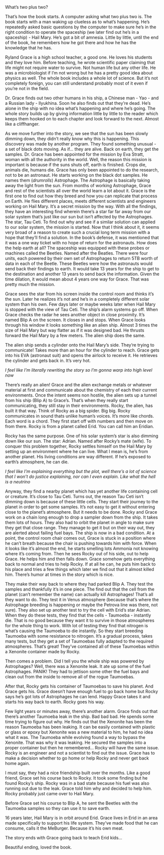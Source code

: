What’s two plus two?

That’s how the book starts. A computer asking what two plus two is. The book starts with a man waking up clueless as to what’s happening. He’s repeatedly asked basic questions by the computer to make sure he’s in the right condition to operate the spaceship (we later find out he’s in a spaceship) - Hail Mary. He’s got a bit of amnesia. Little by little, until the end of the book, he remembers how he got there and how he has the knowledge that he has. 

Ryland Grace is a high school teacher, a good one. He loves his students and they love him. Before teaching, he wrote scientific paper claiming that life might not require water to survive. Not human life but any other life. He was a microbiologist if I’m not wrong but he has a pretty good idea about physics as well. The whole book includes a whole lot of science. But it’s not completely foreign, you can still understand probably most of it even if you’re not in the field.

Dr. Grace finds out two other humans in his ship, a Chinese man - Yao - and a Russian lady - Ilyukhina. Soon he also finds out that they’re dead. He’s alone in the ship with no idea what’s happening and where he’s going. The whole story builds up by giving information little by little to the reader which keeps them hooked on to each chapter and look forward to the next. Almost like a cliffhanger.

As we move further into the story, we see that the sun has been slowly dimming down, they didn’t really know why this is happening. This discovery was made by another program. They found something unusual - a set of black dots moving. As if… they are alive. Back on earth, they get the samples. Dr. Grace has been appointed for the mission by Eva Stratt, woman with all the authority in the world. Well, the reason this mission is important is because if the suns shuts off, earth is finished. Crops die, animals die, humans die. Grace has only been appointed to do the research, not to be an astronaut. He starts working on the black dot samples. He names them (*drumrolls*) Astrophage. The Astrophage is basically taking away the light from the sun.
From months of working Astrophage, Grace and rest of the scientists all over the world learn a lot about it. Grace is the first one to find out how they breed and how you can replicate that process on Earth. He flies different places, meets different scientists and engineers working on Hail Mary. It’s a secret mission by the way.
With all the findings, they have an interesting find wherein there’s a star far far away from our solar system that’s just like our sun but isn’t affected by the Astrophages. The star, Tau Ceti. To find out why and see if a similar solution can applied to our solar system, the mission is started. Now that I think about it, it seems very broad of a reason to create such a crucial long term mission with a hope that they’ll find a solution. In the book’s defense, it was mentioned that it was a one way ticket with no hope of return for the astronauts. 
How does the help earth at all? The spaceship was equipped with these probes or machines called the Beetles. Named after the Beatles. There were four units, each powered by their own set of Astrophages to return 5TB worth of data in each of the Beetle. These Beetles were how the astronauts would send back their findings to earth. It would take 13 years for the ship to get to the destination and another 13 years to send back the information. Given the time dilation, it would mean about 4 years one way for Grace. That was pretty much the mission.

Grace sees the star from his screen inside the control room and thinks it’s the sun. Later he realizes it’s not and he’s in a completely different solar system than his own. Few days later or maybe weeks later when Hail Mary is stopped with the view of Tau Ceti. The ship’s alarm systems go off. When Grace checks the radar he sees another object in close proximity. It’s named Blip A on the screen. It closes in and stops. When Grace looks through his window it looks something like an alien ship. Almost 3 times the size of Hail Mary but way flatter as if it was designed bad. He thrusts forward the Hail Mary by a few meters. The alien ship does the same.

The alien ship sends a cylinder onto the Hail Mary’s side. They’re trying to communicate! Takes more than an hour for the cylinder to reach. Grace gets into his EVA (astronaut suit) and opens the airlock to receive it. He retrieves the cylinder and gets back in. It’s very hot.

*I feel like I’m literally rewriting the story so I’m gonna warp into high level now*

There’s really an alien! Grace and the alien exchange metals or whatever material at first and communicate about the chemistry of each their current environments. Once the intent seems non hostile, the alien sets up a tunnel from his ship (Blip A) to Grace’s. That’s when they really start communicating, they still stay in their environments. Rocky, the alien, has built it that way. Think of Rocky as a big spider. Big big. Rocky communicates in sound thats unlike human’s voices. It’s more like chords. Each word is a chord. They first start off with numbers and then move on from there. Rocky is from a planet called Erid. You can call him an Eridian.

Rocky has the same purpose. One of his solar system’s star is also dimming down like our sun. The star: Adrian. Named after Rocky’s mate (wife). To conquer this problem together, Rocky settles himself on the Hail Mary by setting up an environment where he can live. What I mean is, he’s from another planet. His living conditions are way different. If he’s exposed to earth’s atmosphere, he can die.

*I feel like I’m explaining everything but the plot, well there’s a lot of science that I won’t do justice explaining, nor can I even explain. Like what the hell is a neutrino*

Anyway, they find a nearby planet which has  yet another life containing cell or creature. It’s close to Tau Ceti. Turns out, the reason Tau Ceti isn’t dimming down is because of these little cells. They start their journey to the planet in order to get some samples. It’s not easy to get it without entering close to the planet’s atmosphere. But it needs to be done. Rocky and Grace work on a chain long enough to drop a sampler down from the ship. It takes them lots of hours. They also had to orbit the planet in angle to make sure they get that close range. They manage to get it but on their way out, they are alerted about failing fuel bays. The ship is now in a bad condition. At a point, the control room chair comes out, Grace is stuck in a position where he can’t breath because the chair is pushing towards him with force. When it looks like it’s almost the end, he starts smelling lots Ammonia not knowing where it’s coming from. Then he sees Rocky out of his side, out to help Grace. He helps him and then falls down. Grace somehow gets everything back to normal and tries to help Rocky. If at all he can, he puts him back to his place and tries a few things which later we find out that it almost killed him. There’s humor at times in the story which is nice.

They make their way back to where they had parked Blip A. They test the samples and thankfully it’s in one piece. The find out that the cell from the planet (can’t remember the name) can actually kill Astrophages! That’s all they want to do. They test it in Venus atmosphere (because that’s where the Astrophage breeding is happening or maybe the Petrova line was there, not sure). They also set up another test to try the cell with Erid’s star Adrian. When they do these tests, they find that the cells - Taumoeba - instantly die. That is no good because they want it to survive in those atmospheres for the whole thing to work.
With lot of testing they find that nitrogen is what’s causing the Taumoeba to die instantly. So they start breeding Taumoeba with some resistance to nitrogen. It’s a gradual process, takes many tests, but they get a set of Taumoebas fully adapted to the required atmospheres. That’s great! They’ve contained all of these Taumoebas within a Xenonite container made by Rocky.

Then comes a problem. Did I tell you the whole ship was powered by Astrophages? Well, there was a Xenonite leak. It ate up some of the fuel Astrophages. PANIK! They had to jettison some other the fuel bays and clean out from the inside to remove all of the  rogue Taumoebas.

After that, Rocky gets his container of Taumoebas to save his planet. And Grace gets his. Grace doesn’t have enough fuel to go back home but Rocky says he’s got lots of Astrophages he can lend. Happy Grace takes it and starts his way back to earth. Rocky goes his way.

Few light years or minutes away, there’s another alarm. Grace finds out that there’s another Taumoeba leak in the ship. Bad bad bad. He spends some time trying to figure out why. He finds out that the Xenonite has been the reason Taumoeba has been leaking. It can be easily contained with plastic or glass or epoxy but Xenonite was a new material to him, he had no idea what it was. The Taumoeba while evolving found a way to bypass the Xenonite. That was why it was leaking. He secured the samples into a proper container but then he remembered… Rocky will have the same issue. Rocky is an engineer and not a scientist to find out the issue. Grace has to make a decision whether to go home or help Rocky and never get back home again.

I must say, they had a nice friendship built over the months. Like a good friend, Grace set his course back to Rocky. It took some finding but he found Rocky’s ship. Rocky was in a bad state because his fuel was also running out due to the leak. Grace told him why and decided to help him. Rocky probably just came over to Hail Mary.

Before Grace set his course to Blip A, he sent the Beetles with the Taumoeba samples so they can use it to save earth.

16 years later, Hail Mary is in orbit around Erid. Grace lives in Erid in an area made specifically to support his life system. They’ve made food that he can consume, calls it the MeBurger. Because it’s his own meat.

The story ends with Grace going back to teach Erid kids… 

Beautiful ending, loved the book.